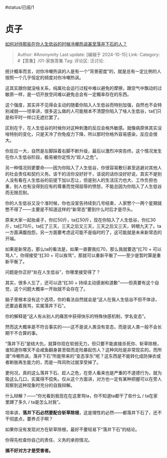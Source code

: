 #status/已阅/1

# 贞子

[如何对待那些在你人生低谷的时候冷嘲热讽甚至落井下石的人？](https://www.zhihu.com/question/779258584/answer/5259171450)

> Author: #Anonymity
> Last update: [编辑于 2024-10-15]
> Link:
> Category: #【答集】/01-家族答集
> Tag:
> 评论区:
> 泛讨论:

统计概率而言，对你冷嘲热讽的人是有一个“背景密度”的，就是总有一定比例的人按照一个几乎恒定的频度对你冷嘲热讽。

这其实跟你就没啥关系，纯属社会运行过程中难以避免的摩擦，跟空气中飘动的过敏原一样，是一切开放空间难以避免总会有一定概率存在的东西。

这个强度，其实并不见得会主动的随着你陷入人生低谷而特别加强，自然也不会特别减弱——坦率讲，很多这么做的人可能根本不清楚你陷入了啥人生低谷，ta们只是和平时一样口无遮拦罢了。

区别在于，在人生低谷的时候你对这种刺激的反应会格外敏感。就像病原体其实没啥特别的变化，只是天冷了你免疫力下降，所以那时你格外容易感染，反应会很大。

你反应一大，自然是左脚踩着右脚不断升级，最后以激烈冲突告终。这个情况发生在你人生低谷阶段，极易被你定性为“趁人之危”。

另一种情况则更要命——因为你陷入了人生低谷，你很容易敷衍甚至逃避对其他人的社会责任和契约义务。该干的活你没好好干，该说的话你没好好说，其实不是别人没有看在人生低谷的前提下加以忍让，但是别人的生活压力也大、工作负担也重，别人也有没得到应有的尊重而觉得屈辱的愤怒，不能总因为你陷入了人生低谷而无限忍耐。

你的人生低谷又没个准时候，你也没宣告持续到几号结束，人家憋个一两个星期就憋不得了——主要是不知道这样的“新常态”要到什么时后才是尽头。

原来大家一起抬桌子，你扛50斤，ta扛50斤，现在你陷入了人生低谷，你扛30斤，ta扛70斤。ta扛了三天，三天之后又三天，三天之后又三天，转眼九天了。ta一方面满腹抱怨，另一方面要考虑这可能不是临时的了，这可能就是未来新常态的开端。

如果是新常态，那么ta的看法是，如果一直要我扛70，那么我就要选“扛70 + 可以骂人”，你得接受“扛30 + 可以挨骂”，那就可以重新平衡了——至少是暂时算是重新平衡了。

问题是你正好“处在人生低谷”，你哪里接受得了？

其实，很多人忘了，还可以选“扛30 + 持续主动感谢和道歉”——但真要有这个自觉，这个问题大概率一开始就不会存在了。

脑子里根本没有这个选项，你的看法自然就会是“这人在我人生低谷不但不体谅，还要追着我骂，实属落井下石”。

你的解释是“这人有从别人的痛苦中获得快乐的特殊快感机制，学名变态”。

然而这大概率是不符合事实的——这不是说人类没有变态，而是说人类一般不会长期干不合算的事。

“落井下石”是结大仇，就算你现在软弱无力，但只要不能直接杀死你、斩草除根，谁知道你哪天不会咸鱼翻身甚至铤而走险暴起伤人？这种风险是非常现实的。而所谓“冷嘲热讽，落井下石“所能带来的“变态享乐”呢？这东西是不能转化成防弹衣或者断肢再生能力的，而是一阵风吹过就享受掉了。

更何况，真的这么落井下石、趁人之危，在旁人看来也是严重的不道德行为，就为吸这么几口，实属得不偿失。仅从这个方面讲，对方也一定有某种把握可以在旁人观察到这种现象时充分的自我辩解。

什么辩解？——“你光看到我现在在这里骂ta，你不知道ta都干了些什么 / ta在家里蹲了多久 / ta是怎么对我”。

坦率讲，**落井下石必然要配合斩草除根**，这是理性的必然——都落井下石了，还不干彻底点，要养贞子啊？

如果你没有发现对方在斩草除根，最好不要轻易下“落井下石”的结论。

你得先检查你自己的责任、义务的承担情况。

**搞不好对方才是受害者。**
